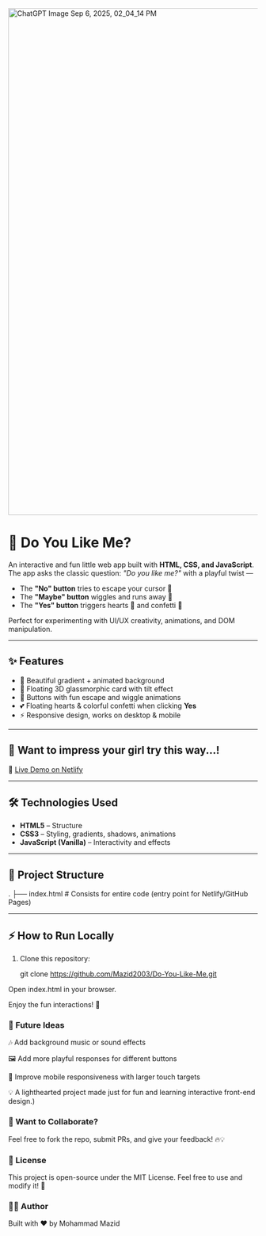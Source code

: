 <img width="1536" height="1024" alt="ChatGPT Image Sep 6, 2025, 02_04_14 PM" src="https://github.com/user-attachments/assets/63bdd27c-0478-4a3c-bbe6-6ab76e3d35a6" />

# 💖 Do You Like Me?  

An interactive and fun little web app built with **HTML, CSS, and JavaScript**.  
The app asks the classic question: *"Do you like me?"* with a playful twist —  
- The **"No" button** tries to escape your cursor 🏃  
- The **"Maybe" button** wiggles and runs away 🤔  
- The **"Yes" button** triggers hearts 💖 and confetti 🎉  

Perfect for experimenting with UI/UX creativity, animations, and DOM manipulation.  

---

## ✨ Features
- 🎨 Beautiful gradient + animated background  
- 🌌 Floating 3D glassmorphic card with tilt effect  
- 🏃 Buttons with fun escape and wiggle animations  
- 💕 Floating hearts & colorful confetti when clicking **Yes**  
- ⚡ Responsive design, works on desktop & mobile  

---

## 🚀 Want to impress your girl try this way...!

🔗 [Live Demo on Netlify](https://yescape.netlify.app) <!-- Replace # with your actual Netlify URL -->

---

## 🛠️ Technologies Used
- **HTML5** – Structure  
- **CSS3** – Styling, gradients, shadows, animations  
- **JavaScript (Vanilla)** – Interactivity and effects  

---

## 📂 Project Structure
.
├── index.html # Consists for entire code (entry point for Netlify/GitHub Pages)

---

## ⚡ How to Run Locally
1. Clone this repository:
   
   git clone https://github.com/Mazid2003/Do-You-Like-Me.git

Open index.html in your browser.

Enjoy the fun interactions! 🎉

### 🌟 Future Ideas

🎶 Add background music or sound effects

🖼️ Add more playful responses for different buttons

📱 Improve mobile responsiveness with larger touch targets

💡 A lighthearted project made just for fun and learning interactive front-end design.)

### 💬 Want to Collaborate?

Feel free to fork the repo, submit PRs, and give your feedback! 🔥💡

### 📜 License

This project is open-source under the MIT License. Feel free to use and modify it! 🚀

### 🧑‍💻 Author

Built with ❤️ by Mohammad Mazid

